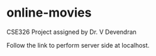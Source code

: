 # online-movies
CSE326 Project assigned by Dr. V Devendran


Follow the link to perform server side at localhost.

